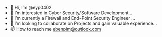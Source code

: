 - 👋 Hi, I’m @eyp0402
- 👀 I’m interested in Cyber Security/Software Development...
- 🌱 I’m currently a Firewall and End-Point Security Engineer ...
- 💞️ I’m looking to collaborate on Projects and gain valuable experience...
- 📫 How to reach me ebenpim@outlook.com

<!---
eyp0402/eyp0402 is a ✨ special ✨ repository because its `README.md` (this file) appears on your GitHub profile.
You can click the Preview link to take a look at your changes.
--->
